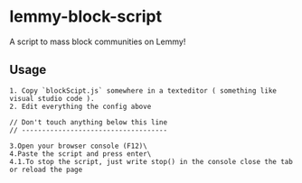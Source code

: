 # lemmy-block-script

A script to mass block communities on Lemmy!

## Usage

    1. Copy `blockScipt.js` somewhere in a texteditor ( something like visual studio code ).
    2. Edit everything the config above

    // Don't touch anything below this line  
    // ------------------------------------

    3.Open your browser console (F12)\
    4.Paste the script and press enter\
    4.1.To stop the script, just write stop() in the console close the tab or reload the page
